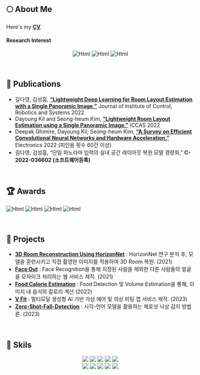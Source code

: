 ## :full_moon: About Me

Here's my [**CV**](https://arittung.github.io/).

<!--
#### 👩‍🎓 Education

<img alt="Html" src ="https://img.shields.io/badge/Department of AI Convergence, Soongsil University, Seoul-Bachelor (Feb.2018 ~ Mar.2022)-E4E4D0?style=for-the-badge"/> <img alt="Html" src ="https://img.shields.io/badge/Department of Intelligent Systems, Soongsil University, Seoul-Master (Feb.2022 ~ Mar.2024)-AEC3AE?style=for-the-badge"/>

-->

#### Research Interest

<p align = "center">
<img alt="Html" src ="https://img.shields.io/badge/Efficient Deep Learning-B1BED5?style=for-the-badge"/> <img alt="Html" src ="https://img.shields.io/badge/Computer Vision-BFD8D5?style=for-the-badge"/> <img alt="Html" src ="https://img.shields.io/badge/Vision Transformer-DFDFDF?style=for-the-badge"/> 
 
 <!--
 <img alt="Html" src ="https://img.shields.io/badge/Hybrid Architecture-F4F3F3?style=for-the-badge"/> <img alt="Html" src ="https://img.shields.io/badge/Neural Architecture Search-9E9FA5?style=for-the-badge"/> 
<br>
<img alt="Html" src ="https://img.shields.io/badge/Image Classification-C4C1A4?style=for-the-badge"/> <img alt="Html" src ="https://img.shields.io/badge/Object Detection-FFF6DC?style=for-the-badge"/> <img alt="Html" src ="https://img.shields.io/badge/Segmentation-FFC6AC?style=for-the-badge"/>
-->

</p>

<br>

## 📜 Publications

- 길다영, 김성흠, [**“Lightweight Deep Learning for Room Layout Estimation with a Single Panoramic Image,”**](https://www.kci.go.kr/kciportal/ci/sereArticleSearch/ciSereArtiView.kci?sereArticleSearchBean.artiId=ART002884719) Journal of Institute of Control, Robotics and Systems 2022
- Dayoung Kil and Seong-heum Kim, [**“Lightweight Room Layout Estimation using a Single Panoramic Image,”**](https://ieeexplore.ieee.org/document/10003901) ICCAS 2022
- Deepak Ghimire, Dayoung Kil, Seong-heum Kim, [**“A Survey on Efficient Convolutional Neural Networks and Hardware Acceleration,”**](https://www.mdpi.com/2079-9292/11/6/945) Electronics 2022 (피인용 횟수 60건 이상)
- 길다영, 김성흠, “단일 파노라마 입력의 실내 공간 레이아웃 복원 모델 경량화,” **C-2022-036602 (소프트웨어등록)**

<br>

## 🏆 Awards

<img alt="Html" src ="https://img.shields.io/badge/숭실 A3+ STAR 코딩 경진대회 (Feb.8 2021)-우수상-lightblue?style=for-the-badge"/> <img alt="Html" src ="https://img.shields.io/badge/제 11회 숭실 캡스톤디자인 경진대회 (Sep.28 2021)-장려상-lightblue?style=for-the-badge"/> <img alt="Html" src ="https://img.shields.io/badge/AI융합 경진대회 (Nov.12 2021)-우수상-lightblue?style=for-the-badge"/> <img alt="Html" src ="https://img.shields.io/badge/졸업논문발표회 (Nov.12 2022)-우수논문상-lightblue?style=for-the-badge"/>


 
<br>

## 🔭 Projects

- [<b>3D Room Reconstruction Using HorizonNet</b>](https://github.com/2021-1-SSU-Computer-Vision/3D_Room_Reconstruction) : HorizonNet 연구 분석 후, 모델을 훈련시키고 직접 촬영한 이미지를 적용하여 3D Room 복원. (2021)
- [<b>Face Out</b>](https://github.com/2021-1-SSU-CapstoneDesign/Face-Out) : Face Recognition을 통해 지정된 사람을 제외한 다른 사람들의 얼굴을 모자이크 처리하는 웹 서비스 제작. (2021)
- [<b>Food Calorie Estimation</b>](https://github.com/arittung/Food_Calorie_Estimation) : Food Detection 및 Volume Estimation을 통해, 이미지 내 음식의 칼로리 계산 (2022)
- [<b>V Fit</b>](https://github.com/VIP-Projects/V-Fit) : 멀티모달 생성형 AI 기반 가상 헤어 및 의상 피팅 앱 서비스 제작. (2023)
- [<b>Zero-Shot-Fall-Detection</b>](https://github.com/VIP-Projects/Zero-Shot-Fall-Detection) : 시각-언어 모델을 활용하는 제로샷 낙상 감지 방법론. (2023)

<br>

## 💪 Skils
 <p align = "center">
<img src="https://img.shields.io/badge/Python-3776AB?style=for-the-badge&logo=Python&logoColor=white"> <img src="https://img.shields.io/badge/c++-00599C?style=for-the-badge&logo=c%2B%2B&logoColor=white"> <img src="https://img.shields.io/badge/html5-E34F26?style=for-the-badge&logo=html5&logoColor=white"> <img src="https://img.shields.io/badge/css-1572B6?style=for-the-badge&logo=css3&logoColor=white"> <img src="https://img.shields.io/badge/Android-3DDC84?style=for-the-badge&logo=Android&logoColor=white"> <br>
<img src="https://img.shields.io/badge/Pytorch-EE4C2C?style=for-the-badge&logo=Pytorch&logoColor=white"> <img src="https://img.shields.io/badge/OpenCV-5C3EE8?style=for-the-badge&logo=OpenCV&logoColor=white"> <img src="https://img.shields.io/badge/Jupyter-F37626?style=for-the-badge&logo=Jupyter&logoColor=white"> <img src="https://img.shields.io/badge/Anaconda-44A833?style=for-the-badge&logo=Anaconda&logoColor=white"> <img src="https://img.shields.io/badge/Tensorflow-FF6F00?style=for-the-badge&logo=Tensorflow&logoColor=white">

</p>





